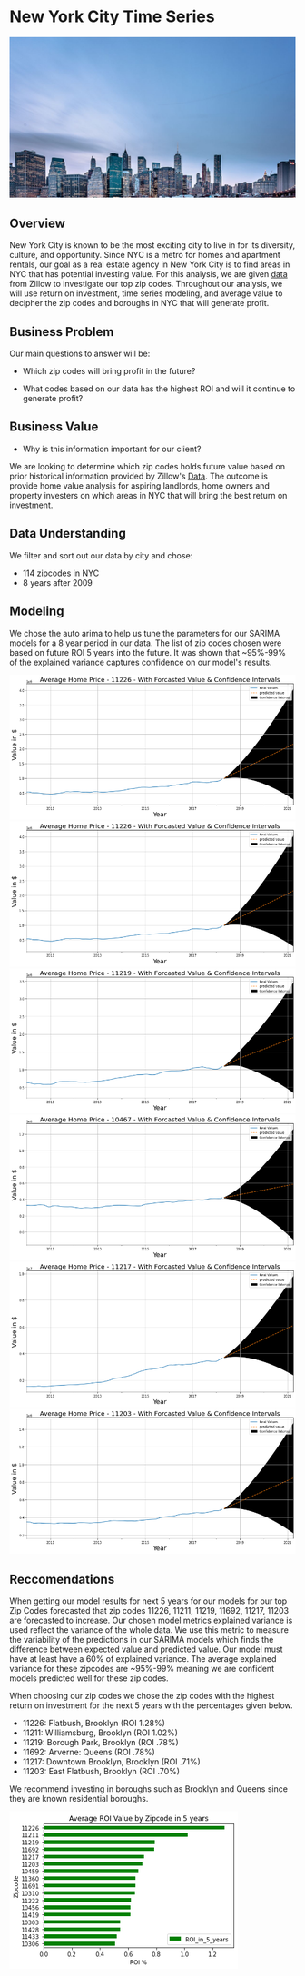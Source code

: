 # New York City Time Series

<img src='images/ny.jpg'>

## Overview

New York City is known to be the most exciting city to live in for its diversity, culture, and opportunity. Since NYC is a metro for homes and apartment rentals, our goal as a real estate agency in New York City is to find areas in NYC that has potential investing value. For this analysis, we are given [data](https://www.zillow.com/research/data/) from Zillow to investigate our top zip codes. Throughout our analysis, we will use return on investment, time series modeling, and average value to decipher the zip codes and boroughs in NYC that will generate profit.

## Business Problem

Our main questions to answer will be:

- Which zip codes will bring profit in the future?

- What codes based on our data has the highest ROI and will it continue to generate profit?

## Business Value

- Why is this information important for our client? 

We are looking to determine which zip codes holds future value based on prior historical information provided by Zillow's [Data](https://www.zillow.com/research/data/). The outcome is provide home value analysis for aspiring landlords, home owners and property investers on which areas in NYC that will bring the best return on investment.

## Data Understanding

We filter and sort out our data by city and chose:

- 114 zipcodes in NYC
- 8 years after 2009

## Modeling

We chose the auto arima to help us tune the parameters for our SARIMA models for a 8 year period in our data. The list of zip codes chosen were based on future ROI 5 years into the future. It was shown that ~95%-99% of the explained variance captures confidence on our model's results.

<img src='images/11216.png'>
<img src='images/11226.png'>
<img src='images/11219.png'>
<img src='images/10467.png'>
<img src='images/11217.png'>
<img src='images/11203.png'>


## Reccomendations

When getting our model results for next 5 years for our models for our top Zip Codes forecasted that zip codes 11226, 11211, 11219, 11692, 11217, 11203 are forecasted to increase. Our chosen model  metrics explained variance is used reflect the variance of the whole data. We use this metric to measure the variability of the predictions in our SARIMA models which finds the difference between expected value and predicted value. Our model must have at least have a 60% of explained variance. The average explained variance for these zipcodes are ~95%-99% meaning we are confident models predicted well for these zip codes. 

When choosing our zip codes we chose the zip codes with the highest return on investment for the next 5 years with the percentages given below.

- 11226: Flatbush, Brooklyn (ROI 1.28%)
- 11211: Williamsburg, Brooklyn (ROI 1.02%)
- 11219: Borough Park, Brooklyn (ROI .78%)
- 11692: Arverne: Queens (ROI .78%)
- 11217: Downtown Brooklyn, Brooklyn (ROI .71%)
- 11203: East Flatbush, Brooklyn (ROI .70%)

We recommend investing in boroughs such as Brooklyn and Queens since they are known residential boroughs.

<img src='images/avg_roi_5.png'>

